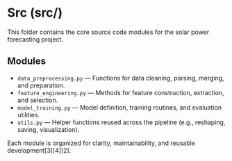 # Src (src/)

This folder contains the core source code modules for the solar power forecasting project.

## Modules

- `data_preprocessing.py` — Functions for data cleaning, parsing, merging, and preparation.
- `feature_engineering.py` — Methods for feature construction, extraction, and selection.
- `model_training.py` — Model definition, training routines, and evaluation utilities.
- `utils.py` — Helper functions reused across the pipeline (e.g., reshaping, saving, visualization).

Each module is organized for clarity, maintainability, and reusable development[3][4][2].